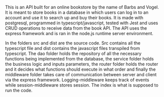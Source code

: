 This is an API built for an online bookstore by the name of Barbs and Vogel. It is meant to store books in a database in which users can log in to an account and use it to search up and buy their  books. It is made with postgresql, programmed in typescript/javascript, tested with Jest and uses CRUD operations to receive data from the book API. The API uses the express framework and is ran in the node.js runtime server environment.

In the folders src and dist are the source code. Src contains all the typescript file and dist contains the javascript files transpiled from typescript. The dao folder holds the repository of all the necessary functions being implemented from the database, the service folder holds the business logic and inputs parameters, the router folder holds the router and it decides what functions should execute in what order and finally the middleware folder takes care of communication between server and client via the express framework. Logging-middleware keeps track of events while session-middleware stores session. The index is what is supposed to run the code.